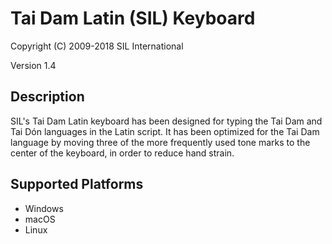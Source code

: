 Tai Dam Latin (SIL) Keyboard
=====================

Copyright (C) 2009-2018 SIL International

Version 1.4

Description
-----------
SIL's Tai Dam Latin keyboard has been designed for typing the Tai Dam and Tai Dón languages in the Latin script. It has been optimized for the Tai Dam language by moving three of the more frequently used tone marks to the center of the keyboard, in order to reduce hand strain.


Supported Platforms
-------------------
 * Windows
 * macOS
 * Linux
 